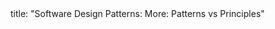 <frontmatter>
title: "Software Design Patterns: More: Patterns vs Principles"
</frontmatter>

<include src="unit-inPage-asFlat.md" boilerplate />
